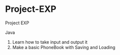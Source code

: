 # Project-EXP

Project EXP

Java


1. Learn how to take input and output it
2. Make a basic PhoneBook with Saving and Loading

